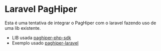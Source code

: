 # Laravel PagHiper
Esta é uma tentativa de integrar o PagHiper com o laravel fazendo uso de uma lib existente.

* LIB usada [paghiper-php-sdk](https://github.com/webmasterdro/paghiper-php-sdk)
* Exemplo usado [paghiper-laravel](https://github.com/webmasterdro/paghiper-laravel)